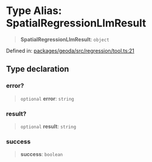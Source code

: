# Type Alias: SpatialRegressionLlmResult

> **SpatialRegressionLlmResult**: `object`

Defined in: [packages/geoda/src/regression/tool.ts:21](https://github.com/GeoDaCenter/openassistant/blob/2c7e2a603db0fcbd6603996e5ea15006191c5f7f/packages/geoda/src/regression/tool.ts#L21)

## Type declaration

### error?

> `optional` **error**: `string`

### result?

> `optional` **result**: `string`

### success

> **success**: `boolean`
